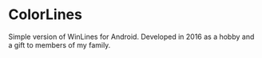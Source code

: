 # ColorLines
Simple version of WinLines for Android. Developed in 2016 as a hobby and a gift to members of my family.
